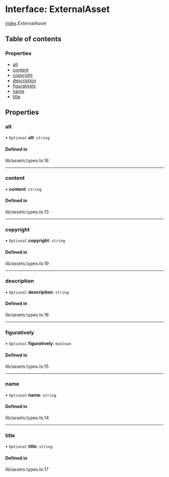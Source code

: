 # Interface: ExternalAsset

[index](../wiki/index).ExternalAsset

## Table of contents

### Properties

- [alt](../wiki/index.ExternalAsset#alt-1)
- [content](../wiki/index.ExternalAsset#content-1)
- [copyright](../wiki/index.ExternalAsset#copyright-1)
- [description](../wiki/index.ExternalAsset#description-1)
- [figuratively](../wiki/index.ExternalAsset#figuratively-1)
- [name](../wiki/index.ExternalAsset#name-1)
- [title](../wiki/index.ExternalAsset#title-1)

## Properties

### alt

• `Optional` **alt**: `string`

#### Defined in

lib/assets.types.ts:16

___

### content

• **content**: `string`

#### Defined in

lib/assets.types.ts:13

___

### copyright

• `Optional` **copyright**: `string`

#### Defined in

lib/assets.types.ts:19

___

### description

• `Optional` **description**: `string`

#### Defined in

lib/assets.types.ts:18

___

### figuratively

• `Optional` **figuratively**: `boolean`

#### Defined in

lib/assets.types.ts:15

___

### name

• `Optional` **name**: `string`

#### Defined in

lib/assets.types.ts:14

___

### title

• `Optional` **title**: `string`

#### Defined in

lib/assets.types.ts:17
